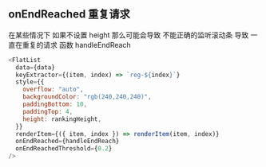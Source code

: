 ## onEndReached 重复请求

在某些情况下 如果不设置 height 那么可能会导致 不能正确的监听滚动条 导致 一直在重复的请求 函数 handleEndReach

```js
<FlatList
  data={data}
  keyExtractor={(item, index) => `reg-${index}`}
  style={{
    overflow: "auto",
    backgroundColor: "rgb(240,240,240)",
    paddingBottom: 10,
    paddingTop: 4,
    height: rankingHeight,
  }}
  renderItem={({ item, index }) => renderItem(item, index)}
  onEndReached={handleEndReach}
  onEndReachedThreshold={0.2}
/>
```
